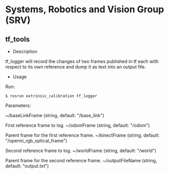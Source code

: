 Systems, Robotics and Vision Group (SRV)
========================================

tf_tools
--------

* Description

tf_logger will record the changes of two frames published in tf each with respect to its own reference and dump it as text into an output file.

* Usage

Run:

    $ rosrun extrinsic_calibration tf_logger

Parameters:

~/baseLinkFrame (string, default: "/base_link")

First reference frame to log.
~/odomFrame (string, default: "/odom")

Parent frame for the first reference frame.
~/kinectFrame (string, default: "/openni_rgb_optical_frame")

Second reference frame to log.
~/worldFrame (string, default: "/world")

Parent frame for the second reference frame.
~/outputFileName (string, default: "output.txt")
